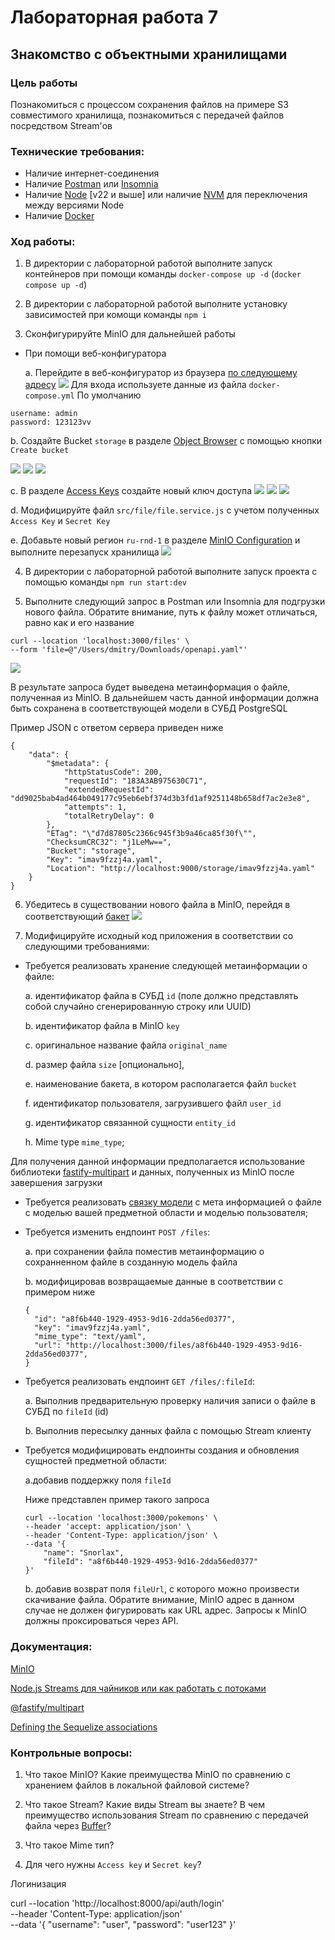 # Лабораторная работа 7
## Знакомство с объектными хранилищами
### Цель работы
Познакомиться с процессом сохранения файлов на примере S3 совместимого хранилища, познакомиться с передачей файлов посредством Stream'ов

### Технические требования:
- Наличие интернет-соединения
- Наличие [Postman](https://www.postman.com/downloads/) или [Insomnia](https://insomnia.rest/download)
- Наличие [Node](https://nodejs.org/en) [v22 и выше] или наличие [NVM](https://github.com/nvm-sh/nvm) для переключения между версиями Node
- Наличие [Docker](https://docs.docker.com/desktop/)

### Ход работы:

1. В директории с лабораторной работой выполните запуск контейнеров при помощи команды `docker-compose up -d` (`docker compose up -d`)

2. В директории с лабораторной работой выполните установку зависимостей при комощи команды `npm i`

3. Сконфигурируйте MinIO для дальнейшей работы

- При помощи веб-конфигуратора

  a. Перейдите в веб-конфигуратор из браузера [по следующему адресу](http://localhost:9001)
![](https://storage.yandexcloud.net/shesterikov/WP/WP_7_1.png)
Для входа используете данные из файла `docker-compose.yml`
По умолчанию
```
username: admin
password: 123123vv
```

  b. Создайте Bucket `storage` в разделе [Object Browser](http://localhost:9001/browser) с помощью кнопки `Create bucket`

![](https://storage.yandexcloud.net/shesterikov/WP/WP_7_2.png)
![](https://storage.yandexcloud.net/shesterikov/WP/WP_7_3.png)
![](https://storage.yandexcloud.net/shesterikov/WP/WP_7_4.png)

  c. В разделе [Access Keys](http://localhost:9001/access-keys) создайте новый ключ доступа
![](https://storage.yandexcloud.net/shesterikov/WP/WP_7_5.png)
![](https://storage.yandexcloud.net/shesterikov/WP/WP_7_6.png)
![](https://storage.yandexcloud.net/shesterikov/WP/WP_7_7.png)

  d. Модифицируйте файл `src/file/file.service.js` с учетом полученных `Access Key` и `Secret Key`

  e. Добавьте новый регион `ru-rnd-1` в разделе [MinIO Configuration](http://localhost:9001/settings/configurations/region) и выполните перезапуск хранилища
![](https://storage.yandexcloud.net/shesterikov/WP/WP_7_7.png)

4. В директории с лабораторной работой выполните запуск проекта с помощью команды `npm run start:dev`

5. Выполните следующий запрос в Postman или Insomnia для подгрузки нового файла. Обратите внимание, путь к файлу может отличаться, равно как и его название

```
curl --location 'localhost:3000/files' \
--form 'file=@"/Users/dmitry/Downloads/openapi.yaml"'
```

![](https://storage.yandexcloud.net/shesterikov/WP/WP_7_9.png)

В результате запроса будет выведена метаинформация о файле, полученная из MinIO. В дальнейшем часть данной информации должна быть сохранена в соответствующей модели в СУБД PostgreSQL

Пример JSON с ответом сервера приведен ниже
```
{
    "data": {
        "$metadata": {
            "httpStatusCode": 200,
            "requestId": "183A3AB975630C71",
            "extendedRequestId": "dd9025bab4ad464b049177c95eb6ebf374d3b3fd1af9251148b658df7ac2e3e8",
            "attempts": 1,
            "totalRetryDelay": 0
        },
        "ETag": "\"d7d87805c2366c945f3b9a46ca85f30f\"",
        "ChecksumCRC32": "j1LeMw==",
        "Bucket": "storage",
        "Key": "imav9fzzj4a.yaml",
        "Location": "http://localhost:9000/storage/imav9fzzj4a.yaml"
    }
}
```

6. Убедитесь в существовании нового файла в MinIO, перейдя в соответствующий [бакет](http://localhost:9001/browser/storage)
![](https://storage.yandexcloud.net/shesterikov/WP/WP_7_10.png)

7. Модифицируйте исходный код приложения в соответствии со следующими требованиями:

- Требуется реализовать хранение следующей метаинформации о файле:

  a. идентификатор файла в СУБД `id` (поле должно представлять собой случайно сгенерированную строку или UUID)

  b. идентификатор файла в MinIO `key`

  c. оригинальное название файла `original_name`

  d. размер файла `size` [опционально],

  e. наименование бакета, в котором располагается файл `bucket`

  f. идентификатор пользователя, загрузившего файл `user_id`

  g. идентификатор связанной сущности `entity_id`

  h. Mime type `mime_type`;

Для получения данной информации предполагается использование библиотеки [fastify-multipart](https://github.com/fastify/fastify-multipart) и данных, полученных из MinIO после завершения загрузки

- Требуется реализовать [связку модели](https://sequelize.org/docs/v6/core-concepts/assocs/) с мета информацией о файле с моделью вашей предметной области и моделью пользователя;

- Требуется изменить ендпоинт `POST /files`:

  a. при сохранении файла поместив метаинформацию о сохранненном файле в созданную модель файла

  b. модифицировав возвращаемые данные в соответствии с примером ниже
  ```
  {
    "id": "a8f6b440-1929-4953-9d16-2dda56ed0377",
    "key": "imav9fzzj4a.yaml",
    "mime_type": "text/yaml",
    "url": "http://localhost:3000/files/a8f6b440-1929-4953-9d16-2dda56ed0377",
  }
  ```

- Требуется реализовать ендпоинт `GET /files/:fileId`:

  a. Выполнив предварительную проверку наличия записи о файле в СУБД по `fileId` (id)

  b. Выполнив пересылку данных файла с помощью Stream клиенту

- Требуется модифицировать ендпоинты создания и обновления сущностей предметной области:

  a.добавив поддержку поля `fileId`

  Ниже представлен пример такого запроса
  ```
  curl --location 'localhost:3000/pokemons' \
  --header 'accept: application/json' \
  --header 'Content-Type: application/json' \
  --data '{
      "name": "Snorlax",
      "fileId": "a8f6b440-1929-4953-9d16-2dda56ed0377"
  }'
  ```

  b. добавив возврат поля `fileUrl`, с которого можно произвести скачивание файла. Обратите внимание, MinIO адрес в данном случае не должен фигурировать как URL адрес. Запросы к MinIO должны проксироваться через API.


### Документация:

[MinIO](https://github.com/minio/minio)

[Node.js Streams для чайников или как работать с потоками](https://habr.com/ru/articles/479048/)

[@fastify/multipart](https://github.com/fastify/fastify-multipart)

[Defining the Sequelize associations](https://sequelize.org/docs/v6/core-concepts/assocs/)

### Контрольные вопросы:
1. Что такое MinIO? Какие преимущества MinIO по сравнению с хранением файлов в локальной файловой системе?

2. Что такое Stream? Какие виды Stream вы знаете? В чем преимущество использования Stream по сравнению с передачей файла через [Buffer](https://github.com/fastify/fastify-multipart?tab=readme-ov-file#usage)?

3. Что такое Mime тип?

4. Для чего нужны `Access key` и `Secret key`?


Логинизация

curl --location 'http://localhost:8000/api/auth/login' \
--header 'Content-Type: application/json' \
--data '{
    "username": "user",
    "password": "user123"
}'